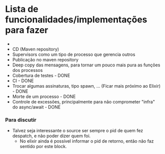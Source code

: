 # Lista de funcionalidades/implementações para fazer
- 
- CD (Maven repository)
- Supervisors como um tipo de processo que gerencia outros
- Publicação no maven repository
- Deep copy das mensagens, para tornar um pouco mais pura as funções dos processos
- Cobertura de testes - DONE
- CI - DONE
- Trocar algumas assinaturas, tipo spawn, ... (Ficar mais próximo ao Elixir) - DONE
- Morte de um processo - DONE
- Controle de excessões, principalmente para não comprometer "infra" do async/await - DONE

### Para discutir

- Talvez seja interessante o source ser sempre o pid de quem fez despatch, e não poder dizer quem foi.
    - No elixir ainda é possível informar o pid de retorno, então não faz sentido por este block.
